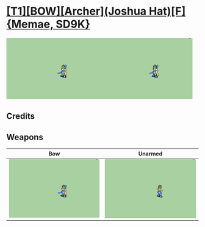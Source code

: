 # [\[T1\]\[BOW\]\[Archer\]\(Joshua Hat\)\[F\]{Memae, SD9K}](./%5BT1%5D%5BBOW%5D%5BArcher%5D(Joshua%20Hat)%5BF%5D%7BMemae,%20SD9K%7D)

<img src="./5.%20Bow/Bow_000.png" alt="[T1][BOW][Archer](Joshua Hat)[F]{Memae, SD9K} standing" />

## Credits



## Weapons


|Bow |Unarmed |
|  :---: | :---: |
| <img alt="Bow animation" src="./5.%20Bow/Bow.gif" /> | <img alt="Unarmed animation" src="./8.%20Unarmed/Unarmed.gif" /> |
